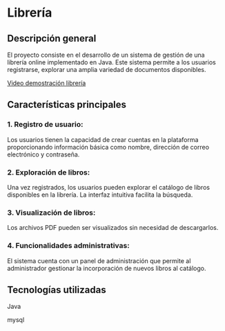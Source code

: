 # Librería
## Descripción general

El proyecto consiste en el desarrollo de un sistema de gestión de una librería online implementado en Java. 
Este sistema permite a los usuarios registrarse, explorar una amplia variedad de documentos disponibles.

[Video demostración librería](https://youtu.be/P2Dov0uCBm0)

## Características principales
### 1. Registro de usuario:
Los usuarios tienen la capacidad de crear cuentas en la plataforma proporcionando información básica como nombre,
dirección de correo electrónico y contraseña.

### 2. Exploración de libros:
Una vez registrados, los usuarios pueden explorar el catálogo de libros disponibles en la librería.
La interfaz intuitiva facilita la búsqueda.

### 3. Visualización de libros:
Los archivos PDF pueden ser visualizados sin necesidad de descargarlos.

### 4. Funcionalidades administrativas:
El sistema cuenta con un panel de administración que permite al administrador gestionar la incorporación de nuevos libros al catálogo.

## Tecnologías utilizadas
Java

mysql



